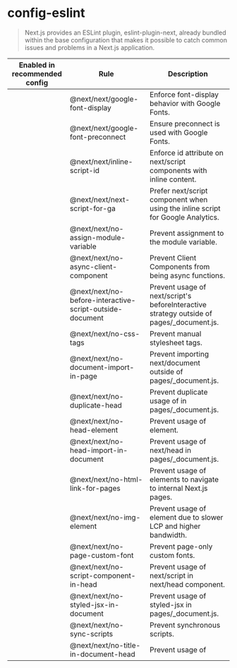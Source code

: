 # config-eslint

> Next.js provides an ESLint plugin, eslint-plugin-next, already bundled within the base configuration that makes it possible to catch common issues and problems in a Next.js application.

| Enabled in recommended config | Rule                                                     | Description                                                                              |
| ----------------------------- | -------------------------------------------------------- | ---------------------------------------------------------------------------------------- |
|                               | @next/next/google-font-display                           | Enforce font-display behavior with Google Fonts.                                         |
|                               | @next/next/google-font-preconnect                        | Ensure preconnect is used with Google Fonts.                                             |
|                               | @next/next/inline-script-id                              | Enforce id attribute on next/script components with inline content.                      |
|                               | @next/next/next-script-for-ga                            | Prefer next/script component when using the inline script for Google Analytics.          |
|                               | @next/next/no-assign-module-variable                     | Prevent assignment to the module variable.                                               |
|                               | @next/next/no-async-client-component                     | Prevent Client Components from being async functions.                                    |
|                               | @next/next/no-before-interactive-script-outside-document | Prevent usage of next/script's beforeInteractive strategy outside of pages/_document.js. |
|                               | @next/next/no-css-tags                                   | Prevent manual stylesheet tags.                                                          |
|                               | @next/next/no-document-import-in-page                    | Prevent importing next/document outside of pages/_document.js.                           |
|                               | @next/next/no-duplicate-head                             | Prevent duplicate usage of <Head> in pages/_document.js.                                 |
|                               | @next/next/no-head-element                               | Prevent usage of <head> element.                                                         |
|                               | @next/next/no-head-import-in-document                    | Prevent usage of next/head in pages/_document.js.                                        |
|                               | @next/next/no-html-link-for-pages                        | Prevent usage of <a> elements to navigate to internal Next.js pages.                     |
|                               | @next/next/no-img-element                                | Prevent usage of <img> element due to slower LCP and higher bandwidth.                   |
|                               | @next/next/no-page-custom-font                           | Prevent page-only custom fonts.                                                          |
|                               | @next/next/no-script-component-in-head                   | Prevent usage of next/script in next/head component.                                     |
|                               | @next/next/no-styled-jsx-in-document                     | Prevent usage of styled-jsx in pages/_document.js.                                       |
|                               | @next/next/no-sync-scripts                               | Prevent synchronous scripts.                                                             |
|                               | @next/next/no-title-in-document-head                     | Prevent usage of <title> with Head component from next/document.                         |
|                               | @next/next/no-typos                                      | Prevent common typos in Next.js's data fetching functions                                |
|                               | @next/next/no-unwanted-polyfillio                        | Prevent duplicate polyfills from Polyfill.io.                                            |

## ESLint Plugin

Next.js provides an ESLint plugin, [`eslint-plugin-next`](https://www.npmjs.com/package/@next/eslint-plugin-next), already bundled within the base configuration that makes it possible to catch common issues and problems in a Next.js application.

## [Reference](#reference)

Recommended rule-sets from the following ESLint plugins are all used within `eslint-config-next`:

*   [`eslint-plugin-react`](https://www.npmjs.com/package/eslint-plugin-react)
*   [`eslint-plugin-react-hooks`](https://www.npmjs.com/package/eslint-plugin-react-hooks)
*   [`eslint-plugin-next`](https://www.npmjs.com/package/@next/eslint-plugin-next)

This will take precedence over the configuration from `next.config.js`.

### [Rules](#rules)

The full set of rules is as follows:

We recommend using an appropriate [integration](https://eslint.org/docs/user-guide/integrations#editors) to view warnings and errors directly in your code editor during development.

## [Examples](#examples)

### [Linting custom directories and files](#linting-custom-directories-and-files)

By default, Next.js will run ESLint for all files in the `pages/`, `app/`, `components/`, `lib/`, and `src/` directories. However, you can specify which directories using the `dirs` option in the `eslint` config in `next.config.js` for production builds:

    module.exports = {
      eslint: {
        dirs: ['pages', 'utils'], // Only run ESLint on the 'pages' and 'utils' directories during production builds (next build)
      },
    }

Similarly, the `--dir` and `--file` flags can be used for `next lint` to lint specific directories and files:

    next lint --dir pages --dir utils --file bar.js

### [Specifying a root directory within a monorepo](#specifying-a-root-directory-within-a-monorepo)

If you're using `eslint-plugin-next` in a project where Next.js isn't installed in your root directory (such as a monorepo), you can tell `eslint-plugin-next` where to find your Next.js application using the `settings` property in your `.eslintrc`:

    import { FlatCompat } from '@eslint/eslintrc'
     
    const compat = new FlatCompat({
      // import.meta.dirname is available after Node.js v20.11.0
      baseDirectory: import.meta.dirname,
    })
     
    const eslintConfig = [
      ...compat.config({
        extends: ['next'],
        settings: {
          next: {
            rootDir: 'packages/my-app/',
          },
        },
      }),
    ]
     
    export default eslintConfig

`rootDir` can be a path (relative or absolute), a glob (i.e. `"packages/*/"`), or an array of paths and/or globs.

### [Disabling the cache](#disabling-the-cache)

To improve performance, information of files processed by ESLint are cached by default. This is stored in `.next/cache` or in your defined [build directory](/docs/app/api-reference/config/next-config-js/distDir). If you include any ESLint rules that depend on more than the contents of a single source file and need to disable the cache, use the `--no-cache` flag with `next lint`.

    next lint --no-cache

### [Disabling rules](#disabling-rules)

If you would like to modify or disable any rules provided by the supported plugins (`react`, `react-hooks`, `next`), you can directly change them using the `rules` property in your `.eslintrc`:

    import { FlatCompat } from '@eslint/eslintrc'
     
    const compat = new FlatCompat({
      // import.meta.dirname is available after Node.js v20.11.0
      baseDirectory: import.meta.dirname,
    })
     
    const eslintConfig = [
      ...compat.config({
        extends: ['next'],
        rules: {
          'react/no-unescaped-entities': 'off',
          '@next/next/no-page-custom-font': 'off',
        },
      }),
    ]
     
    export default eslintConfig

### [With Core Web Vitals](#with-core-web-vitals)

The `next/core-web-vitals` rule set is enabled when `next lint` is run for the first time and the **strict** option is selected.

    import { FlatCompat } from '@eslint/eslintrc'
     
    const compat = new FlatCompat({
      // import.meta.dirname is available after Node.js v20.11.0
      baseDirectory: import.meta.dirname,
    })
     
    const eslintConfig = [
      ...compat.config({
        extends: ['next/core-web-vitals'],
      }),
    ]
     
    export default eslintConfig

`next/core-web-vitals` updates `eslint-plugin-next` to error on a number of rules that are warnings by default if they affect [Core Web Vitals](https://web.dev/vitals/).

> The `next/core-web-vitals` entry point is automatically included for new applications built with [Create Next App](/docs/app/api-reference/cli/create-next-app).

### [With TypeScript](#with-typescript)

In addition to the Next.js ESLint rules, `create-next-app --typescript` will also add TypeScript-specific lint rules with `next/typescript` to your config:

    import { FlatCompat } from '@eslint/eslintrc'
     
    const compat = new FlatCompat({
      // import.meta.dirname is available after Node.js v20.11.0
      baseDirectory: import.meta.dirname,
    })
     
    const eslintConfig = [
      ...compat.config({
        extends: ['next/core-web-vitals', 'next/typescript'],
      }),
    ]
     
    export default eslintConfig

Those rules are based on [`plugin:@typescript-eslint/recommended`](https://typescript-eslint.io/linting/configs#recommended). See [typescript-eslint > Configs](https://typescript-eslint.io/linting/configs) for more details.

### [With Prettier](#with-prettier)

ESLint also contains code formatting rules, which can conflict with your existing [Prettier](https://prettier.io/) setup. We recommend including [eslint-config-prettier](https://github.com/prettier/eslint-config-prettier) in your ESLint config to make ESLint and Prettier work together.

First, install the dependency:

    npm install --save-dev eslint-config-prettier
     
    yarn add --dev eslint-config-prettier
     
    pnpm add --save-dev eslint-config-prettier
     
    bun add --dev eslint-config-prettier

Then, add `prettier` to your existing ESLint config:

    import { FlatCompat } from '@eslint/eslintrc'
     
    const compat = new FlatCompat({
      // import.meta.dirname is available after Node.js v20.11.0
      baseDirectory: import.meta.dirname,
    })
     
    const eslintConfig = [
      ...compat.config({
        extends: ['next', 'prettier'],
      }),
    ]
     
    export default eslintConfig

### [Running lint on staged files](#running-lint-on-staged-files)

If you would like to use `next lint` with [lint-staged](https://github.com/okonet/lint-staged) to run the linter on staged git files, you'll have to add the following to the `.lintstagedrc.js` file in the root of your project in order to specify usage of the `--file` flag.

    const path = require('path')
     
    const buildEslintCommand = (filenames) =>
      `next lint --fix --file ${filenames
        .map((f) => path.relative(process.cwd(), f))
        .join(' --file ')}`
     
    module.exports = {
      '*.{js,jsx,ts,tsx}': [buildEslintCommand],
    }

## [Disabling linting during production builds](#disabling-linting-during-production-builds)

If you do not want ESLint to run during `next build`, you can set the `eslint.ignoreDuringBuilds` option in `next.config.js` to `true`:

    import type { NextConfig } from 'next'
     
    const nextConfig: NextConfig = {
      eslint: {
        // Warning: This allows production builds to successfully complete even if
        // your project has ESLint errors.
        ignoreDuringBuilds: true,
      },
    }
     
    export default nextConfig

### [Migrating existing config](#migrating-existing-config)

If you already have ESLint configured in your application, we recommend extending from this plugin directly instead of including `eslint-config-next` unless a few conditions are met.

#### [Recommended plugin ruleset](#recommended-plugin-ruleset)

If the following conditions are true:

*   You have one or more of the following plugins already installed (either separately or through a different config such as `airbnb` or `react-app`):
    *   `react`
    *   `react-hooks`
    *   `jsx-a11y`
    *   `import`
*   You've defined specific `parserOptions` that are different from how Babel is configured within Next.js (this is not recommended unless you have [customized your Babel configuration](/docs/pages/guides/babel))
*   You have `eslint-plugin-import` installed with Node.js and/or TypeScript [resolvers](https://github.com/benmosher/eslint-plugin-import#resolvers) defined to handle imports

Then we recommend either removing these settings if you prefer how these properties have been configured within [`eslint-config-next`](https://github.com/vercel/next.js/blob/canary/packages/eslint-config-next/index.js) or extending directly from the Next.js ESLint plugin instead:

    module.exports = {
      extends: [
        //...
        'plugin:@next/next/recommended',
      ],
    }

The plugin can be installed normally in your project without needing to run `next lint`:

    npm install --save-dev @next/eslint-plugin-next
     
    yarn add --dev @next/eslint-plugin-next
     
    pnpm add --save-dev @next/eslint-plugin-next
     
    bun add --dev @next/eslint-plugin-next

This eliminates the risk of collisions or errors that can occur due to importing the same plugin or parser across multiple configurations.

#### [Additional configurations](#additional-configurations)

If you already use a separate ESLint configuration and want to include `eslint-config-next`, ensure that it is extended last after other configurations. For example:

    import js from '@eslint/js'
    import { FlatCompat } from '@eslint/eslintrc'
     
    const compat = new FlatCompat({
      // import.meta.dirname is available after Node.js v20.11.0
      baseDirectory: import.meta.dirname,
      recommendedConfig: js.configs.recommended,
    })
     
    const eslintConfig = [
      ...compat.config({
        extends: ['eslint:recommended', 'next'],
      }),
    ]
     
    export default eslintConfig

The `next` configuration already handles setting default values for the `parser`, `plugins` and `settings` properties. There is no need to manually re-declare any of these properties unless you need a different configuration for your use case.

If you include any other shareable configurations, **you will need to make sure that these properties are not overwritten or modified**. Otherwise, we recommend removing any configurations that share behavior with the `next` configuration or extending directly from the Next.js ESLint plugin as mentioned above.
